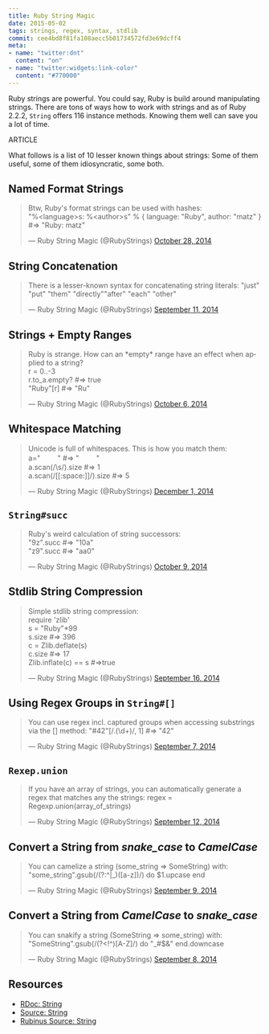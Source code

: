 ```yaml
---
title: Ruby String Magic
date: 2015-05-02
tags: strings, regex, syntax, stdlib
commit: cee4bd8f81fa108aecc5b01734572fd3e69dcff4
meta:
- name: "twitter:dnt"
  content: "on"
- name: "twitter:widgets:link-color"
  content: "#770000"
---
```


Ruby strings are powerful. You could say, Ruby is build around manipulating strings. There are tons of ways how to work with strings and as of Ruby 2.2.2, `String` offers 116 instance methods. Knowing them well can save you a lot of time.

ARTICLE

What follows is a list of 10 lesser known things about strings: Some of them useful, some of them idiosyncratic, some both.

## Named Format Strings

<blockquote class="twitter-tweet" lang="en"><p>Btw, Ruby&#39;s format strings can be used with hashes:<br/>&quot;%&lt;language&gt;s: %&lt;author&gt;s&quot; % { language: &quot;Ruby&quot;, author: &quot;matz&quot; } #=&gt; &quot;Ruby: matz&quot;</p>&mdash; Ruby String Magic (@RubyStrings) <a href="https://twitter.com/RubyStrings/status/527152031782674432">October 28, 2014</a></blockquote>

## String Concatenation

<blockquote class="twitter-tweet" lang="en"><p>There is a lesser-known syntax for concatenating string literals: &quot;just&quot; &quot;put&quot; &quot;them&quot; &quot;directly&quot;&quot;after&quot; &quot;each&quot; &quot;other&quot;</p>&mdash; Ruby String Magic (@RubyStrings) <a href="https://twitter.com/RubyStrings/status/510013718076600320">September 11, 2014</a></blockquote>

## Strings + Empty Ranges

<blockquote class="twitter-tweet" lang="en"><p>Ruby is strange. How can an *empty* range have an effect when applied to a string?<br/>r = 0..-3<br/>r.to_a.empty? #=&gt; true<br/>&quot;Ruby&quot;[r] #=&gt; &quot;Ru&quot;</p>&mdash; Ruby String Magic (@RubyStrings) <a href="https://twitter.com/RubyStrings/status/519066888014659584">October 6, 2014</a></blockquote>

## Whitespace Matching

<blockquote class="twitter-tweet" lang="en"><p>Unicode is full of whitespaces. This is how you match them:<br/>a=&quot;    　&quot; #=&gt; &quot;    　&quot;<br/>a.scan(/\s/).size #=&gt; 1<br/>a.scan(/[[:space:]]/).size #=&gt; 5</p>&mdash; Ruby String Magic (@RubyStrings) <a href="https://twitter.com/RubyStrings/status/539440415498579969">December 1, 2014</a></blockquote>

## `String#succ`

<blockquote class="twitter-tweet" lang="en"><p>Ruby&#39;s weird calculation of string successors:<br/>&quot;9z&quot;.succ #=&gt; &quot;10a&quot;<br/>&quot;z9&quot;.succ #=&gt; &quot;aa0&quot;</p>&mdash; Ruby String Magic (@RubyStrings) <a href="https://twitter.com/RubyStrings/status/520230545465548801">October 9, 2014</a></blockquote>

## Stdlib String Compression

<blockquote class="twitter-tweet" lang="en"><p>Simple stdlib string compression:<br/>require &#39;zlib&#39;<br/>s = &quot;Ruby&quot;*99<br/>s.size #=&gt; 396<br/>c = Zlib.deflate(s)<br/>c.size #=&gt; 17<br/>Zlib.inflate(c) == s #=&gt;true</p>&mdash; Ruby String Magic (@RubyStrings) <a href="https://twitter.com/RubyStrings/status/511902948805599233">September 16, 2014</a></blockquote>

## Using Regex Groups in `String#[]`

<blockquote class="twitter-tweet" lang="en"><p>You can use regex incl. captured groups when accessing substrings via the [] method: &quot;#42&quot;[/.(\d+)/, 1] #=&gt; &quot;42&quot;</p>&mdash; Ruby String Magic (@RubyStrings) <a href="https://twitter.com/RubyStrings/status/508605294059192320">September 7, 2014</a></blockquote>

## `Rexep.union`

<blockquote class="twitter-tweet" lang="en"><p>If you have an array of strings, you can automatically generate a regex that matches any the strings: regex = Regexp.union(array_of_strings)</p>&mdash; Ruby String Magic (@RubyStrings) <a href="https://twitter.com/RubyStrings/status/510441137254195200">September 12, 2014</a></blockquote>

## Convert a String from *snake_case* to *CamelCase*

<blockquote class="twitter-tweet" lang="en"><p>You can camelize a string (some_string =&gt; SomeString) with:<br/>&quot;some_string&quot;.gsub(/(?:^|_)([a-z])/) do $1.upcase end</p>&mdash; Ruby String Magic (@RubyStrings) <a href="https://twitter.com/RubyStrings/status/509330964246720512">September 9, 2014</a></blockquote>

## Convert a String from *CamelCase* to *snake_case*

<blockquote class="twitter-tweet" lang="en"><p>You can snakify a string (SomeString =&gt; some_string) with: <br/>&quot;SomeString&quot;.gsub(/(?&lt;!^)[A-Z]/) do &quot;_#$&amp;&quot; end.downcase</p>&mdash; Ruby String Magic (@RubyStrings) <a href="https://twitter.com/RubyStrings/status/508995693277904896">September 8, 2014</a></blockquote>

## Resources

- [RDoc: String](http://www.ruby-doc.org/core/String.html)
- [Source: String](https://github.com/ruby/ruby/blob/trunk/string.c)
- [Rubinus Source: String](https://github.com/rubinius/rubinius/blob/master/kernel/common/string.rb)